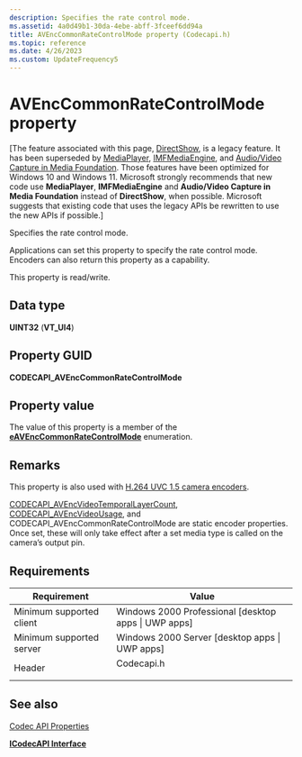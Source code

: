 ```yaml
---
description: Specifies the rate control mode.
ms.assetid: 4a0d49b1-30da-4ebe-abff-3fceef6dd94a
title: AVEncCommonRateControlMode property (Codecapi.h)
ms.topic: reference
ms.date: 4/26/2023
ms.custom: UpdateFrequency5
---
```


# AVEncCommonRateControlMode property

\[The feature associated with this page, [DirectShow](/windows/win32/directshow/directshow), is a legacy feature. It has been superseded by [MediaPlayer](/uwp/api/Windows.Media.Playback.MediaPlayer), [IMFMediaEngine](/windows/win32/api/mfmediaengine/nn-mfmediaengine-imfmediaengine), and [Audio/Video Capture in Media Foundation](windows/win32/medfound/audio-video-capture-in-media-foundation). Those features have been optimized for Windows 10 and Windows 11. Microsoft strongly recommends that new code use **MediaPlayer**, **IMFMediaEngine** and **Audio/Video Capture in Media Foundation** instead of **DirectShow**, when possible. Microsoft suggests that existing code that uses the legacy APIs be rewritten to use the new APIs if possible.\]

Specifies the rate control mode.

Applications can set this property to specify the rate control mode. Encoders can also return this property as a capability.

This property is read/write.

## Data type

**UINT32** (**VT\_UI4**)

## Property GUID

**CODECAPI\_AVEncCommonRateControlMode**

## Property value

The value of this property is a member of the [**eAVEncCommonRateControlMode**](/windows/win32/api/codecapi/ne-codecapi-eavenccommonratecontrolmode) enumeration.

## Remarks

This property is also used with [H.264 UVC 1.5 camera encoders](/windows/desktop/medfound/camera-encoder-h264-uvc-1-5).

[CODECAPI\_AVEncVideoTemporalLayerCount](/windows/desktop/medfound/codecapi-avencvideotemporallayercount), [CODECAPI\_AVEncVideoUsage](/windows/desktop/medfound/codecapi-avencvideousage), and CODECAPI\_AVEncCommonRateControlMode are static encoder properties. Once set, these will only take effect after a set media type is called on the camera’s output pin.

## Requirements



| Requirement | Value |
|-------------------------------------|---------------------------------------------------------------------------------------|
| Minimum supported client<br/> | Windows 2000 Professional \[desktop apps \| UWP apps\]<br/>                     |
| Minimum supported server<br/> | Windows 2000 Server \[desktop apps \| UWP apps\]<br/>                           |
| Header<br/>                   | <dl> <dt>Codecapi.h</dt> </dl> |



## See also

<dl> <dt>

[Codec API Properties](codec-api-properties.md)
</dt> <dt>

[**ICodecAPI Interface**](/windows/desktop/api/Strmif/nn-strmif-icodecapi)
</dt> </dl>

 

